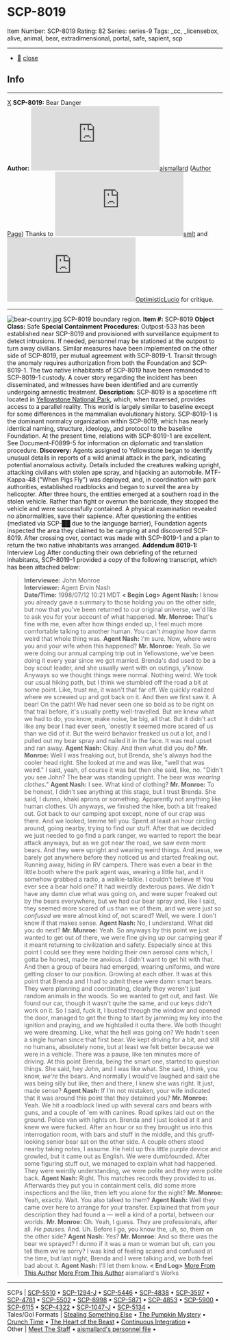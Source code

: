 # SCP-8019
Item Number: SCP-8019
Rating: 82
Series: series-9
Tags: _cc, _licensebox, alive, animal, bear, extradimensional, portal, safe, sapient, scp

---

  * [](javascript:;)
[close](javascript:;)
## Info
* * *
[X](javascript:;)
**SCP-8019:** Bear Danger  
**Author:** [![aismallard](https://www.wikidot.com/avatar.php?userid=4598089&amp;size=small&amp;timestamp=1725332309)](http://www.wikidot.com/user:info/aismallard)[aismallard](http://www.wikidot.com/user:info/aismallard) ([Author Page](/aismallard))
Thanks to [![smlt](https://www.wikidot.com/avatar.php?userid=3291477&amp;size=small&amp;timestamp=1725332309)](http://www.wikidot.com/user:info/smlt)[smlt](http://www.wikidot.com/user:info/smlt) and [![OptimisticLucio](https://www.wikidot.com/avatar.php?userid=3199573&amp;size=small&amp;timestamp=1725332309)](http://www.wikidot.com/user:info/optimisticlucio)[OptimisticLucio](http://www.wikidot.com/user:info/optimisticlucio) for critique.
* * *

![bear-country.jpg](https://scp-wiki.wdfiles.com/local--files/scp-8019/bear-country.jpg)
SCP-8019 boundary region.
**Item #:** SCP-8019
**Object Class:** Safe
**Special Containment Procedures:** Outpost-533 has been established near SCP-8019 and provisioned with surveillance equipment to detect intrusions. If needed, personnel may be stationed at the outpost to turn away civilians.
Similar measures have been implemented on the other side of SCP-8019, per mutual agreement with SCP-8019-1. Transit through the anomaly requires authorization from both the Foundation and SCP-8019-1.
The two native inhabitants of SCP-8019 have been remanded to SCP-8019-1 custody. A cover story regarding the incident has been disseminated, and witnesses have been identified and are currently undergoing amnestic treatment.
**Description:** SCP-8019 is a spacetime rift located in [Yellowstone National Park](/scp-1422), which, when traversed, provides access to a parallel reality. This world is largely similar to baseline except for some differences in the mammalian evolutionary history.
SCP-8019-1 is the dominant normalcy organization within SCP-8019, which has nearly identical naming, structure, ideology, and protocol to the baseline Foundation. At the present time, relations with SCP-8019-1 are excellent. See Document-F0899-5 for information on diplomatic and translation procedure.
**Discovery:** Agents assigned to Yellowstone began to identify unusual details in reports of a wild animal attack in the park, indicating potential anomalous activity. Details included the creatures walking upright, attacking civilians with stolen ape spray, and hijacking an automobile.
MTF-Kappa-48 ("When Pigs Fly") was deployed, and, in coordination with park authorities, established roadblocks and began to surveil the area by helicopter. After three hours, the entities emerged at a southern road in the stolen vehicle. Rather than fight or overrun the barricade, they stopped the vehicle and were successfully contained.
A physical examination revealed no abnormalities, save their sapience. After questioning the entities (mediated via SCP-██ due to the language barrier), Foundation agents inspected the area they claimed to be camping at and discovered SCP-8019. After crossing over, contact was made with SCP-8019-1 and a plan to return the two native inhabitants was arranged.
**Addendum 8019-1:** Interview Log
After conducting their own debriefing of the returned inhabitants, SCP-8019-1 provided a copy of the following transcript, which has been attached below:
> **Interviewee:** John Monroe  
>  **Interviewer:** Agent Ervin Nash  
>  **Date/Time:** 1998/07/12 10:21 MDT
> **< Begin Log>**
> **Agent Nash:** I know you already gave a summary to those holding you on the other side, but now that you've been returned to our original universe, we'd like to ask you for your account of what happened.
> **Mr. Monroe:** That's fine with me, even after how things ended up, I feel much more comfortable talking to another human. You can't _imagine_ how damn weird that whole thing was.
> **Agent Nash:** I'm sure. Now, where were you and your wife when this happened?
> **Mr. Monroe:** Yeah. So we were doing our annual camping trip out in Yellowstone, we've been doing it every year since we got married. Brenda's dad used to be a boy scout leader, and she usually went with on outings, y'know. Anyways so we thought things were normal. Nothing weird.
> We took our usual hiking path, but I think we stumbled off the road a bit at some point. Like, trust me, it wasn't that far off. We quickly realized where we screwed up and got back on it.
> And then we first saw it. A bear! On the path! We had never seen one so bold as to be right on that trail before, it's usually pretty well-travelled. But we knew what we had to do, you know, make noise, be big, all that.
> But it didn't act like any bear I had ever seen, 'onestly it seemed more scared of us than we did of it. But the weird behavior freaked us out a lot, and I pulled out my bear spray and nailed it in the face. It was real upset and ran away.
> **Agent Nash:** Okay. And then what did you do?
> **Mr. Monroe:** Well I was freaking out, but Brenda, she's always had the cooler head right. She looked at me and was like, "well that was weird." I said, yeah, of course it was but then she said, like, no. "Didn't you see John? The bear was standing upright. The bear _was wearing clothes_."
> **Agent Nash:** I see. What kind of clothing?
> **Mr. Monroe:** To be honest, I didn't see anything at this stage, but I trust Brenda. She said, I dunno, khaki aprons or something. Apparently not anything like human clothes.
> Uh anyways, we finished the hike, both a bit freaked out. Got back to our camping spot except, none of our crap was there. And we looked, lemme tell you. Spent at least an hour circling around, going nearby, trying to find our stuff.
> After that we decided we just needed to go find a park ranger, we wanted to report the bear attack anyways, but as we got near the road, we saw even more bears. And they were upright and wearing weird things. And jesus, we barely got anywhere before they noticed us and started freaking out. Running away, hiding in RV campers. There was even a bear in the little booth where the park agent was, wearing a little hat, and it somehow grabbed a radio, a walkie-talkie. I couldn't believe it! You ever see a bear hold one? It had weirdly dexterous paws.
> We didn't have any damn clue what was going on, and were super freaked out by the bears everywhere, but we had our bear spray and, like I said, they seemed more scared of us than we of them, and we were just so _confused_ we were almost kind of, not scared? Well, we were. I don't know if that makes sense.
> **Agent Nash:** No, I understand. What did you do next?
> **Mr. Munroe:** Yeah. So anyways by this point we just wanted to get out of there, we were fine giving up our camping gear if it meant returning to civilization and safety. Especially since at this point I could see they were holding their own aerosol cans which, I gotta be honest, made me anxious. I didn't want to get hit with that. And then a group of bears had emerged, wearing uniforms, and were getting closer to our position. Growling at each other.
> It was at this point that Brenda and I had to admit these were damn smart bears. They were planning and coordinating, clearly they weren't just random animals in the woods. So we wanted to get out, and fast. We found our car, though it wasn't quite the same, and our keys didn't work on it. So I said, fuck it, I busted through the window and opened the door, managed to get the thing to start by jamming my key into the ignition and praying, and we hightailed it outta there.
> We both thought we were dreaming. Like, what the hell was going on? We hadn't seen a single human since that first bear. We kept driving for a bit, and still no humans, absolutely none, but at least we felt better because we were in a vehicle.
> There was a pause, like ten minutes more of driving. At this point Brenda, being the smart one, started to question things. She said, hey John, and I was like what.
> She said, I think, you know, _we're_ the bears.
> And normally I would've laughed and said she was being silly but like, then and there, I knew she was right. It just, made sense?
> **Agent Nash:** If I'm not mistaken, your wife indicated that it was around this point that they detained you?
> **Mr. Monroe:** Yeah. We hit a roadblock lined up with several cars and bears with guns, and a couple of 'em with canines. Road spikes laid out on the ground. Police van with lights on. Brenda and I just looked at it and knew we were fucked.
> After an hour or so they brought us into this interrogation room, with bars and stuff in the middle, and this gruff-looking senior bear sat on the other side. A couple others stood nearby taking notes, I assume. He held up this little purple device and growled, but it came out as English. We were dumbfounded.
> After some figuring stuff out, we managed to explain what had happened. They were weirdly understanding, we were polite and they were polite back.
> **Agent Nash:** Right. This matches records they provided to us. Afterwards they put you in containment cells, did some more inspections and the like, then left you alone for the night?
> **Mr. Monroe:** Yeah, exactly. Wait. You also talked to them?
> **Agent Nash:** Well they came over here to arrange for your transfer. Explained that from your description they had found a — well a kind of a portal, between our worlds.
> **Mr. Monroe:** Oh. Yeah, I guess. They are professionals, after all.
> _He pauses._
> And. Uh. Before I go, you know the, uh, so, them on the other side?
> **Agent Nash:** Yes?
> **Mr. Monroe:** And so there was the bear we sprayed? I dunno if it was a man or woman but uh, can you tell them we're sorry? I was kind of feeling scared and confused at the time, but last night, Brenda and I were talking and, we both feel bad about it.
> **Agent Nash:** I'll let them know.
> **< End Log>**
[More From This Author](javascript:;)
[More From This Author](javascript:;)
aismallard's Works  
---  
SCPs |  [SCP-5510](/scp-5510) • [SCP-1294-J](/scp-1294-j) • [SCP-5446](/scp-5446) • [SCP-4838](/scp-4838) • [SCP-3597](/scp-3597) • [SCP-4781](/scp-4781) • [SCP-5502](/scp-5502) • [SCP-8998](/scp-8998) • [SCP-5871](/scp-5871) • [SCP-4853](/scp-4853) • [SCP-5900](/scp-5900) • [SCP-6115](/scp-6115) • [SCP-4322](/scp-4322) • [SCP-1047-J](/scp-1047-j) • [SCP-5134](/scp-5134) •  
Tales/GoI Formats |  [Stealing Something Else](/stealing-something-else) • [The Pumpkin Mystery](/pumpkin-mystery) • [Crunch Time](/crunch-time) • [The Heart of the Beast](/heart-of-the-beast) • [Continuous Integration](/continuous-integration) •  
Other |  [Meet The Staff](/meet-the-staff) • [aismallard's personnel file](/aismallard) •